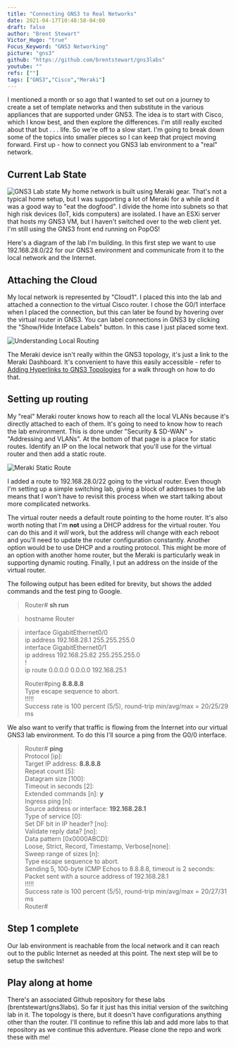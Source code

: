 ```yaml
---
title: "Connecting GNS3 to Real Networks"
date: 2021-04-17T10:48:58-04:00
draft: false
author: "Brent Stewart"
Victor_Hugo: "true"
Focus_Keyword: "GNS3 Networking"
picture: "gns3"
github: "https://github.com/brentstewart/gns3labs"
youtube: ""
refs: [""]
tags: ["GNS3","Cisco","Meraki"]
---
```

I mentioned a month or so ago that I wanted to set out on a journey to create a set of template networks and then substitute in the various appliances that are supported under GNS3.  The idea is to start with Cisco, which I know best, and then explore the differences.  I'm still really excited about that but . . .  life.  So we're off to a slow start.  I'm going to break down some of the topics into smaller pieces so I can keep that project moving forward.  First up - how to connect you GNS3 lab environment to a "real" network.

## Current Lab State
![GNS3 Lab state](/210417_labinprogress.png#floatright)
My home network is built using Meraki gear.  That's not a typical home setup, but I was supporting a lot of Meraki for a while and it was a good way to "eat the dogfood".  I divide the home into subnets so that high risk devices (IoT, kids computers) are isolated.  I have an ESXi server that hosts my GNS3 VM, but I haven't switched over to the web client yet.  I'm still using the GNS3 front end running on PopOS!

Here's a diagram of the lab I'm building.  In this first step we want to use 192.168.28.0/22 for our GNS3 environment and communicate from it to the local network and the Internet.

## Attaching the Cloud
My local network is represented by "Cloud1".  I placed this into the lab and attached a connection to the virtual Cisco router.  I chose the G0/1 interface when I placed the connection, but this can later be found by hovering over the virtual router in GNS3.  You can label connections in GNS3 by clicking the "Show/Hide Inteface Labels" button.  In this case I just placed some text.

![Understanding Local Routing](/210417_LocalRouting.png#floatleft)

The Meraki device isn't really within the GNS3 topology, it's just a link to the Meraki Dashboard.  It's convenient to have this easily accessible - refer to [Adding Hyperlinks to GNS3 Topologies](/210113_gns3_links/) for a walk through on how to do that.

## Setting up routing
My "real" Meraki router knows how to reach all the local VLANs because it's directly attached to each of them.  It's going to need to know how to reach the lab environment.  This is done under "Security & SD-WAN" > "Addressing and VLANs".  At the bottom of that page is a place for static routes.  Identify an IP on the local network that you'll use for the virtual router and then add a static route.

![Meraki Static Route](/210417_MerakiStatic.png#floatleft)


I added a route to 192.168.28.0/22 going to the virtual router.  Even though I'm setting up a simple switching lab, giving a block of addresses to the lab means that I won't have to revisit this process when we start talking about more complicated networks.  

The virtual router needs a default route pointing to the home router.  It's also worth noting that I'm __not__ using a DHCP address for the virtual router.  You can do this and it _will_ work, but the address will change with each reboot and you'll need to update the router configuration constantly.  Another option would be to use DHCP and a routing protocol.  This might be more of an option with another home router, but the Meraki is particularly weak in supporting dynamic routing.  Finally, I put an address on the inside of the virtual router.  

The following output has been edited for brevity, but shows the added commands and the test ping to Google.

> Router# __sh run__  

> hostname Router  
 
> interface GigabitEthernet0/0  
 ip address 192.168.28.1 255.255.255.0  
 interface GigabitEthernet0/1  
 ip address 192.168.25.82 255.255.255.0  
!  
ip route 0.0.0.0 0.0.0.0 192.168.25.1  
>
> Router#ping __8.8.8.8__  
Type escape sequence to abort.  
!!!!!  
Success rate is 100 percent (5/5), round-trip min/avg/max = 20/25/29 ms  

We also want to verify that traffic is flowing from the Internet into our virtual GNS3 lab environment.  To do this I'll source a ping from the G0/0 interface.

> Router# __ping__      
Protocol [ip]:  
Target IP address: __8.8.8.8__  
Repeat count [5]:  
Datagram size [100]:   
Timeout in seconds [2]:   
Extended commands [n]: __y__  
Ingress ping [n]:   
Source address or interface: __192.168.28.1__  
Type of service [0]:  
Set DF bit in IP header? [no]:   
Validate reply data? [no]:  
Data pattern [0x0000ABCD]:  
Loose, Strict, Record, Timestamp, Verbose[none]:  
Sweep range of sizes [n]:  
Type escape sequence to abort.  
Sending 5, 100-byte ICMP Echos to 8.8.8.8, timeout is 2 seconds:  
Packet sent with a source address of 192.168.28.1   
!!!!!  
Success rate is 100 percent (5/5), round-trip min/avg/max = 20/27/31 ms  
Router#

## Step 1 complete
Our lab environment is reachable from the local network and it can reach out to the public Internet as needed at this point.  The next step will be to setup the switches! 

## Play along at home
There's an associated Github repository for these labs (brentstewart/gns3labs).  So far it just has this initial version of the switching lab in it.  The topology is there, but it doesn't have configurations anything other than the router.  I'll continue to refine this lab and add more labs to that repository as we continue this adventure.  Please clone the repo and work these with me!
